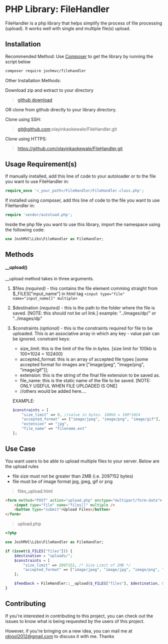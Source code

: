 # PHP Library: FileHandler
FileHandler is a php library that helps simplify the process of file processing (upload). It works well with single and multiple file(s) upload.

## Installation
Recommended Method: Use [Composer](http://getcomposer.org/download/) to get the library by running the script below
```bash
composer require joshmvc/filehandler
```

Other Installation Methods:

Download zip and extract to your directory
> [github download](https://github.com/olayinkaokewale/FileHandler/archive/master.zip)

OR clone from github directly to your library directory.

Clone using SSH:
> git@github.com:olayinkaokewale/FileHandler.git

Clone using HTTPS:
> https://github.com/olayinkaokewale/FileHandler.git


## Usage Requirement(s)
If manually installed, add this line of code to your autoloader or to the file you want to use FileHandler in:
```php
require_once '<_your_path>/FileHandler/FileHandler.class.php';
```

If installed using composer, add this line of code to the file you want to use FileHandler in:
```php
require 'vendor/autoload.php';
```

Inside the php file you want to use this library, import the namespace using the following code:
```php
use JoshMVC\Libs\FileHandler as FileHandler;
```

## Methods
#### __upload()
__upload method takes in three arguments.

1) $files _(required)_ - this contains the file element comming straight from $_FILES["input_name"] in html tag `<input type="file" name="input_name[]" multiple>`

2) $destination _(required)_ - this is the path to the folder where the file is saved. [NOTE: this should not be url link.] example: "../images/dp/" or "../images/dp"

3) $constraints _(optional)_ - this is the constraints required for file to be uploaded. This is an associative array in which any key - value pair can be ignored.
	constraint keys: 
	- size_limit: this is the limit of the file in bytes. [size limit for 100kb is 100*1024 = 102400]
	- accepted_format: this is an array of accepted file types [some accepted format for images are ["image/jpeg", "image/png", "image/gif"]];
	- extension: this is the string of the final file extension to be saved as.
	- file_name: this is the static name of the file to be saved. [NOTE: ONLY USEFUL WHEN FILE UPLOADED IS ONE]
	- //others would be added here....

	EXAMPLE:
	
	```php
	$constraints = [
		"size_limit" => 0, //value in bytes. 100kb = 100*1024
		"accepted_format" => ["image/jpeg", "image/png", "image/gif"], //must always be array.
		"extension" => "jpg",
		"file_name" => "filename.ext"
	];
	```

## Use Case
You want users to be able to upload multiple files to your server. Below are the upload rules
- file size must not be greater than 2MB (i.e. 2097152 bytes)
- file must be of image format jpg, jpeg, gif or png


> files_upload.html
```html
<form method="POST" action="upload.php" enctype="multipart/form-data">
	<input type="file" name="files[]" multiple />
	<button type="submit">Upload Files</button>
</form>
```

> upload.php
```php
<?php

use JoshMVC\Libs\FileHandler as FileHandler;

if (isset($_FILES["files"])) {
	$destination = "uploads/";
	$constraints = [
		"size_limit" => 2097152, /* Size Limit of 2MB */
		"accepted_format" => ["image/jpeg", "image/jpg", "image/png", "image/gif"], /* only image format accepted */
	];

	$feedback = FileHandler::__upload($_FILES["files"], $destination, $constraints);
}

```

## Contributing
If you're interested in contributing to this project, you can check out the issues to know what is being requested by the users of this project. 

However, if you're bringing on a new idea, you can mail me at okjool2012@gmail.com to discuss it with me. Thanks
